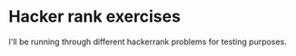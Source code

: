 # Hacker rank exercises

I'll be running through different hackerrank problems for testing purposes.